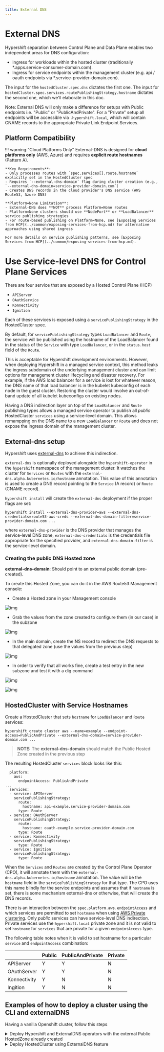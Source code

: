 ```yaml
---
title: External DNS
---
```


# External DNS

Hypershift separation between Control Plane and Data Plane enables two independent areas for DNS configuration: 

* Ingress for workloads within the hosted cluster (traditionally *.apps.service-consumer-domain.com).
* Ingress for service endpoints within the management cluster (e.g. api / oauth endpoints via *.service-provider-domain.com).


The input for the `hostedCluster.spec.dns` dictates the first one.
The input for `hostedCluster.spec.services.routePublishingStrategy.hostname` dictates the second one, which we'll elaborate in this doc.

Note: External DNS will only make a difference for setups with Public endpoints i.e. "Public" or "PublicAndPrivate". For a "Private" setup all endpoints will be accessible via `.hypershift.local`, which will contain CNAME records to the appropriate Private Link Endpoint Services.

## Platform Compatibility

!!! warning "Cloud Platforms Only"
    External-DNS is designed for **cloud platforms only** (AWS, Azure) and requires **explicit route hostnames** (Pattern A).

    **Key Requirements**:
    - Only processes routes with `spec.services[].route.hostname` explicitly set in the HostedCluster spec
    - Requires `--external-dns-domain` flag during cluster creation (e.g., `--external-dns-domain=service-provider-domain.com`)
    - Creates DNS records in the cloud provider's DNS service (AWS Route53, Azure DNS)

    **Platform=None Limitation**:
    - External-DNS does **NOT** process Platform=None routes
    - Platform=None clusters should use **NodePort** or **LoadBalancer** service publishing strategies
    - For route-based publishing on Platform=None, see [Exposing Services from HCP](../common/exposing-services-from-hcp.md) for alternative approaches using shared ingress

    For more details on service publishing patterns, see [Exposing Services from HCP](../common/exposing-services-from-hcp.md).

# Use Service-level DNS for Control Plane Services
There are four service that are exposed by a Hosted Control Plane (HCP)

* `APIServer`
* `OAuthService`
* `Konnectivity`
* `Ignition`

Each of these services is exposed using a `servicePublishingStrategy` in the HostedCluster spec.

By default, for `servicePublishingStrategy` types `LoadBalancer` and `Route`, the service will be published using the hostname of the LoadBalancer found in the status of the `Service` with type `LoadBalancer`, or in the `status.host` field of the `Route`.

This is acceptable for Hypershift development environments.  However, when deploying Hypershift in a managed service context, this method leaks the ingress subdomain of the underlying management cluster and can limit options for management cluster lifecycling and disaster recovery.  For example, if the AWS load balancer for a service is lost for whatever reason, the DNS name of that load balancer is in the kubelet kubeconfig of each node in the guest cluster.  Restoring the cluster would involve an out-of-band update of all kubelet kubeconfigs on existing nodes.

Having a DNS indirection layer on top of the `LoadBalancer` and `Route` publishing types allows a managed service operator to publish all _public_ HostedCluster `services` using a service-level domain.  This allows remampping on the DNS name to a new `LoadBalancer` or `Route` and does not expose the ingress domain of the management cluster.

## External-dns setup

Hypershift uses [external-dns](https://github.com/openshift/external-dns) to achieve this indirection.

`external-dns` is optionally deployed alongside the `hypershift-operator` in the `hypershift` namespace of the management cluster. It watches the cluster for `Services` or `Routes` with the `external-dns.alpha.kubernetes.io/hostname` annotation.  This value of this annotation is used to create a DNS record pointing to the `Service` (A record) or `Route` (CNAME record).

`hypershift install` will create the `external-dns` deployment if the proper flags are set:

```
hypershift install --external-dns-provider=aws --external-dns-credentials=route53-aws-creds --external-dns-domain-filter=service-provider-domain.com ...
```

where `external-dns-provider` is the DNS provider that manages the service-level DNS zone, `external-dns-credentials` is the credentials file appropriate for the specified provider, and `external-dns-domain-filter` is the service-level domain.

### Creating the public DNS Hosted zone

**external-dns-domain**: Should point to an external public domain (pre-created).

To create this Hosted Zone, you can do it in the AWS Route53 Management console:

- Create a Hosted zone in your Management console

![img](../../images/create-hosted-zone.png)

- Grab the values from the zone created to configure them (in our case) in the subzone

![img](../../images/hosted-zone-created.png)

- In the main domain, create the NS record to redirect the DNS requests to that delegated zone (use the values from the previous step)

![img](../../images/create-ns-record-in-domain.png)

- In order to verify that all works fine, create a test entry in the new subzone and test it with a dig command

![img](../../images/create-test-record-in-public-hz.png)

![img](../../images/dig-test.png)

## HostedCluster with Service Hostnames

Create a HostedCluster that sets `hostname` for `LoadBalancer` and `Route` services:

```
hypershift create cluster aws --name=example --endpoint-access=PublicAndPrivate --external-dns-domain=service-provider-domain.com ...
```

> **NOTE:** The **external-dns-domain** should match the Public Hosted Zone created in the previous step

The resulting HostedCluster `services` block looks like this:

```
  platform:
    aws:
      endpointAccess: PublicAndPrivate
...
  services:
  - service: APIServer
    servicePublishingStrategy:
      route:
        hostname: api-example.service-provider-domain.com
      type: Route
  - service: OAuthServer
    servicePublishingStrategy:
      route:
        hostname: oauth-example.service-provider-domain.com
      type: Route
  - service: Konnectivity
    servicePublishingStrategy:
      type: Route
  - service: Ignition
    servicePublishingStrategy:
      type: Route
```

When the `Services` and `Routes` are created by the Control Plane Operator (CPO), it will annotate them with the `external-dns.alpha.kubernetes.io/hostname` annotation. The value will be the `hostname` field in the `servicePublishingStrategy` for that type.  The CPO uses this name blindly for the service endpoints and assumes that if `hostname` is set, there is some mechanism external-dns or otherwise, that will create the DNS records.

There is an interaction between the `spec.platform.aws.endpointAccess` and which services are permitted to set `hostname` when using [AWS Private clustering](deploy-aws-private-clusters.md).  Only *public* services can have service-level DNS indirection.  Private services use the `hypershift.local` private zone and it is not valid to set `hostname` for `services` that are private for a given `endpointAccess` type.

The following table notes when it is valid to set hostname for a particular `service` and `endpointAccess` combination:

|              | Public | PublicAndPrivate | Private |
|--------------|--------|------------------|---------|
| APIServer    | Y      | Y                | N       |
| OAuthServer  | Y      | Y                | N       |
| Konnectivity | Y      | N                | N       |
| Ingition     | Y      | N                | N       |

## Examples of how to deploy a cluster using the CLI and externalDNS

Having a vanilla Openshift cluster, follow this steps

<details>
<summary>Deploy Hypershift and ExternalDNS operators with the external Public HostedZone already created</summary>

- Ensure the public hosted zone already exists, in our case is `service-provider-domain.com` 
- Hypershift Deployment command
```bash
export KUBECONFIG=<PATH TO MANAGEMENT's CLUSTER's KUBECONFIG's>
export REGION=us-west-1
export BUCKET_NAME=jparrill-hosted-us-west-1
export AWS_CREDS=~/.aws/credentials

hypershift install \
    --oidc-storage-provider-s3-bucket-name ${BUCKET_NAME} \
    --oidc-storage-provider-s3-credentials ${AWS_CREDS} \
    --oidc-storage-provider-s3-region ${REGION} \
    --external-dns-provider=aws \
    --external-dns-credentials=${AWS_CREDS} \
    --external-dns-domain-filter=service-provider-domain.com \
    --private-platform AWS \
    --aws-private-creds ${AWS_CREDS} \
    --aws-private-region ${REGION}
```

</details>

<details>
<summary>Deploy HostedCluster using ExternalDNS feature</summary>

- Ensure the `externaldns` operator is up and the internal flags points to the desired public hosted zone
- HostedCluster Deployment command 
```bash
export KUBECONFIG=<MGMT Cluster Kubeconfig>
export AWS_CREDS=~/.aws/credentials
export REGION=us-west-1

hypershift create cluster aws \
    --aws-creds ${AWS_CREDS} \
    --instance-type m6i.xlarge \
    --region ${REGION} \
    --auto-repair \
    --generate-ssh \
    --name jparrill-hosted \
    --namespace clusters \
    --base-domain service-consumer-domain.com \
    --node-pool-replicas 2 \
    --pull-secret ${HOME}/pull_secret.json \
    --release-image quay.io/openshift-release-dev/ocp-release:4.12.0-ec.3-x86_64 \
    --external-dns-domain=service-provider-domain.com \
    --endpoint-access=PublicAndPrivate
```

Let's remark some things from this command:<br>

```bash
- external-dns-domain: Points to our public externalDNS hosted zone service-provider-domain.com, typically in an AWS account owned by the service provider.
- base-domain: Points to the public hosted zone service-consumer-domain.com, typically in an AWS account owned by the service consumer. 
- endpoint-access: Is set as PublicAndPrivate. ExternalDNS feature only could be used with Public and PublicAndPrivate configurations.
```

</details>
